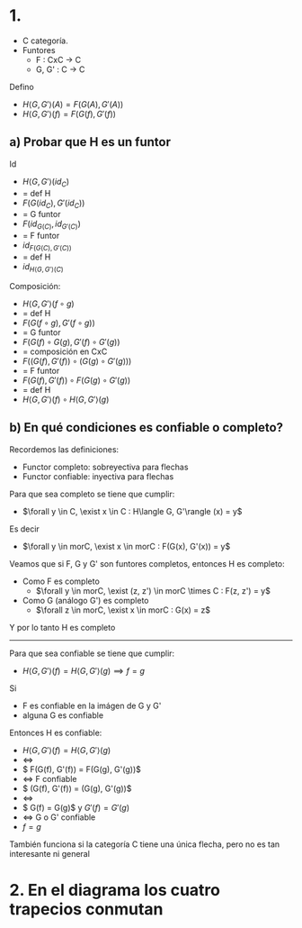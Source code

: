 # 1. 

- C categoría. 
- Funtores
    - F : CxC -> C 
    - G, G' : C -> C 

Defino
- $H\langle G, G'\rangle (A) = F(G(A), G'(A))$
- $H\langle G, G'\rangle (f) = F(G(f), G'(f))$

## a) Probar que H es un funtor

Id
- $H\langle G, G'\rangle (id_C)$ 
- = def H
- $F(G(id_C), G'(id_C))$
- = G funtor
- $F(id_{G(C)}, id_{G'(C)})$
- = F funtor
- $id_{F(G(C), G'(C))}$
- = def H
- $id_{H\langle  G,G'\rangle(C)}$

Composición:
- $H\langle  G, G'\rangle (f \circ g)$ 
- = def H
- $F(G(f \circ g), G'(f \circ g))$
- = G funtor
- $F(G(f) \circ G(g), G'(f) \circ G'(g))$
- = composición en CxC
- $F((G(f), G'(f)) \circ (G(g) \circ G'(g)))$
- = F funtor
- $F(G(f), G'(f)) \circ F(G(g) \circ G'(g))$
- = def H
- $H \langle  G, G' \rangle (f) \circ H\langle  G, G'\rangle (g)$

## b) En qué condiciones es confiable o completo?

Recordemos las definiciones:
- Functor completo: sobreyectiva para flechas
- Functor confiable: inyectiva para flechas

Para que sea completo se tiene que cumplir: 
- $\forall y \in C, \exist x \in C :  H\langle G, G'\rangle (x) = y$

Es decir

- $\forall y \in morC, \exist x \in morC :  F(G(x), G'(x)) = y$

Veamos que si F, G y G' son funtores completos, entonces H es completo:

- Como F es completo
    - $\forall y \in morC, \exist (z, z') \in morC \times C :  F(z, z') = y$
- Como G (análogo G') es completo
    - $\forall z \in morC, \exist x \in morC :  G(x) = z$

Y por lo tanto H es completo

---

Para que sea confiable se tiene que cumplir: 
- $H\langle G, G'\rangle (f) = H\langle G, G'\rangle (g) \implies f = g$

Si 
- F es confiable en la imágen de G y G'
- alguna G es confiable

Entonces H es confiable:
- $H\langle G, G'\rangle (f) = H\langle G, G'\rangle (g)$
- $\iff$
- $ F(G(f), G'(f)) = F(G(g), G'(g))$
- $\iff$ F confiable
- $ (G(f), G'(f)) = (G(g), G'(g))$
- $\iff$
- $ G(f) = G(g)$ y $G'(f) = G'(g)$
- $\iff$ G o G' confiable
- $f = g$


También funciona si la categoría C tiene una única flecha, pero no es tan interesante ni general 

# 2. En el diagrama los cuatro trapecios conmutan